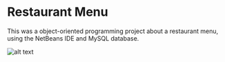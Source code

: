 # Restaurant Menu
This was a object-oriented programming project about a restaurant menu, using the NetBeans IDE and MySQL database.

![alt text](https://github.com/ThiagoAKAtrist/restaurant_menu//diagram.png?raw=true)
